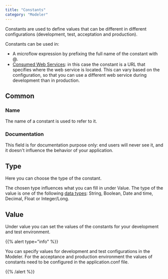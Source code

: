 ```yaml
---
title: "Constants"
category: "Modeler"
---
```



Constants are used to define values that can be different in different configurations (development, test, acceptation and production).

Constants can be used in:

*   A microflow expression by prefixing the full name of the constant with @.
*   [Consumed Web Services](consumed-web-services): in this case the constant is a URL that specifies where the web service is located. This can vary based on the configuration, so that you can use a different web service during development than in production.

## Common

### Name

The name of a constant is used to refer to it.

### Documentation

This field is for documentation purpose only: end users will never see it, and it doesn't influence the behavior of your application.

## Type

Here you can choose the type of the constant.

The chosen type influences what you can fill in under Value. The type of the value is one of the following [data types](data-types): String, Boolean, Date and time, Decimal, Float or Integer/Long.

## Value

Under value you can set the values of the constants for your development and test environment.

{{% alert type="info" %}}

You can specify values for development and test configurations in the Modeler. For the acceptance and production environment the values of constants need to be configured in the application.conf file.

{{% /alert %}}
